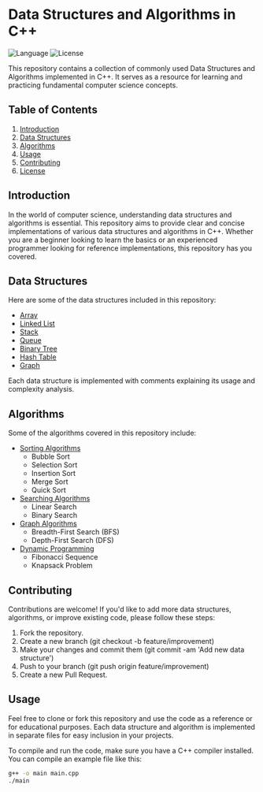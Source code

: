 # Data Structures and Algorithms in C++

![Language](https://img.shields.io/badge/language-C%2B%2B-blue.svg)
![License](https://img.shields.io/badge/license-MIT-green.svg)

This repository contains a collection of commonly used Data Structures and Algorithms implemented in C++. It serves as a resource for learning and practicing fundamental computer science concepts.

## Table of Contents

1. [Introduction](#introduction)
2. [Data Structures](#data-structures)
3. [Algorithms](#algorithms)
4. [Usage](#usage)
5. [Contributing](#contributing)
6. [License](#license)

## Introduction

In the world of computer science, understanding data structures and algorithms is essential. This repository aims to provide clear and concise implementations of various data structures and algorithms in C++. Whether you are a beginner looking to learn the basics or an experienced programmer looking for reference implementations, this repository has you covered.

## Data Structures

Here are some of the data structures included in this repository:

- [Array](data_structures/Array.cpp)
- [Linked List](data_structures/LinkedList.cpp)
- [Stack](data_structures/Stack.cpp)
- [Queue](data_structures/Queue.cpp)
- [Binary Tree](data_structures/BinaryTree.cpp)
- [Hash Table](data_structures/HashTable.cpp)
- [Graph](data_structures/Graph.cpp)

Each data structure is implemented with comments explaining its usage and complexity analysis.

## Algorithms

Some of the algorithms covered in this repository include:

- [Sorting Algorithms](algorithms/Sorting.cpp)
  - Bubble Sort
  - Selection Sort
  - Insertion Sort
  - Merge Sort
  - Quick Sort
- [Searching Algorithms](algorithms/Searching.cpp)
  - Linear Search
  - Binary Search
- [Graph Algorithms](algorithms/GraphAlgorithms.cpp)
  - Breadth-First Search (BFS)
  - Depth-First Search (DFS)
- [Dynamic Programming](algorithms/DynamicProgramming.cpp)
  - Fibonacci Sequence
  - Knapsack Problem

## Contributing
Contributions are welcome! If you'd like to add more data structures, algorithms, or improve existing code, please follow these steps:

1. Fork the repository.
2. Create a new branch (git checkout -b feature/improvement)
3. Make your changes and commit them (git commit -am 'Add new data structure')
4. Push to your branch (git push origin feature/improvement)
5. Create a new Pull Request.


## Usage

Feel free to clone or fork this repository and use the code as a reference or for educational purposes. Each data structure and algorithm is implemented in separate files for easy inclusion in your projects.

To compile and run the code, make sure you have a C++ compiler installed. You can compile an example file like this:

  ```bash
g++ -o main main.cpp
./main

















